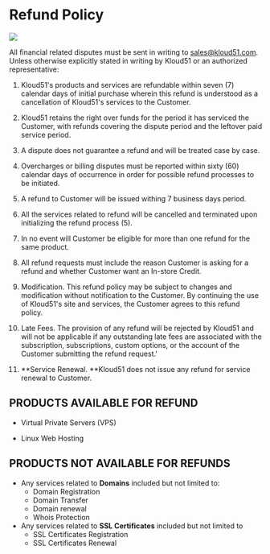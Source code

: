 # Refund Policy

![](https://blog.kloud51.com/wp-content/uploads/2015/02/Banner_sub.png)

All financial related disputes must be sent in writing to sales@kloud51.com.
Unless otherwise explicitly stated in writing by Kloud51 or an authorized
representative:

  1. ​Kloud51's products and services are refundable within seven (7) calendar days of initial purchase wherein this refund is understood as a cancellation of Kloud51's services to the Customer.

  2. Kloud51 retains the right over funds for the period it has serviced the Customer, with refunds covering the dispute period and the leftover paid service period.

  3. A dispute does not guarantee a refund and will be treated case by case.

  4. Overcharges or billing disputes must be reported within sixty (60) calendar days of occurrence in order for possible refund processes to be initiated.

  5. A refund to Customer will be issued withing 7 business days period.

  6. All the services related to refund will be cancelled and terminated upon initializing the refund process (5).

  7. In no event will Customer be eligible for more than one refund for the same product.

  8. All refund requests must include the reason Customer is asking for a refund and whether Customer want an In-store Credit.

  9. Modification. This refund policy may be subject to changes and modification without notification to the Customer. By continuing the use of Kloud51's site and services, the Customer agrees to this refund policy.
  10. Late Fees. The provision of any refund will be rejected by Kloud51 and will not be applicable if any outstanding late fees are associated with the subscription, subscriptions, custom options, or the account of the Customer submitting the refund request.'
  11. **Service Renewal. **Kloud51 does not issue any refund for service renewal to Customer.

## PRODUCTS AVAILABLE FOR REFUND

  * Virtual Private Servers (VPS)

  * Linux Web Hosting

## PRODUCTS NOT AVAILABLE FOR REFUNDS

  * Any services related to **Domains** included but not limited to:
    * Domain Registration
    * Domain Transfer
    * Domain renewal
    * Whois Protection
  * Any services related to **SSL Certificates** included but not limited to
    * ​SSL Certificates Registration
    * SSL Certificates Renewal

  
